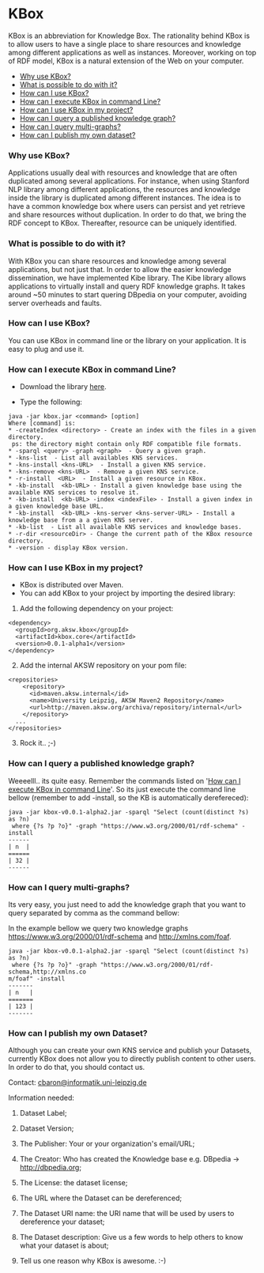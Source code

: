 # KBox


KBox is an abbreviation for Knowledge Box. 
The rationality behind KBox is to allow users to have a single place to share resources and knowledge among different applications as well as instances. 
Moreover, working on top of RDF model, KBox is a natural extension of the Web on your computer.

- [Why use KBox?](https://github.com/AKSW/KBox#why-use-kbox)
- [What is possible to do with it?](https://github.com/AKSW/KBox#what-is-possible-to-do-with-it)
- [How can I use KBox?](https://github.com/AKSW/KBox#how-can-i-use-kbox)
- [How can I execute KBox in command Line?](https://github.com/AKSW/KBox#how-can-i-execute-kbox-in-command-line)
- [How can I use KBox in my project?](https://github.com/AKSW/KBox#how-can-i-use-kbox-in-my-project)
- [How can I query a published knowledge graph?](https://github.com/AKSW/KBox#how-can-i-query-a-published-knowledge-graph)
- [How can I query multi-graphs?](https://github.com/AKSW/KBox#how-can-i-query-multi-graphs)
- [How can I publish my own dataset?](https://github.com/AKSW/KBox#how-can-i-publish-my-own-dataset)

### Why use KBox?
Applications usually deal with resources and knowledge that are often duplicated among several applications.
For instance, when using Stanford NLP library among different applications, the resources and knowledge inside the library is duplicated among different instances.
The idea is to have a common knowledge box where users can persist and yet retrieve and share resources without duplication.
In order to do that, we bring the RDF concept to KBox.
Thereafter, resource can be uniquely identified.

### What is possible to do with it?
With KBox you can share resources and knowledge among several applications, but not just that.
In order to allow the easier knowledge dissemination, we have implemented Kibe library.
The Kibe library allows applications to virtually install and query RDF knowledge graphs.
It takes around ~50 minutes to start quering DBpedia on your computer, avoiding server overheads and faults.

### How can I use KBox?
You can use KBox in command line or the library on your application.
It is easy to plug and use it.

### How can I execute KBox in command Line?

* Download the library [here](https://github.com/AKSW/KBox/releases).

* Type the following:
```
java -jar kbox.jar <command> [option]
Where [command] is:
* -createIndex <directory> - Create an index with the files in a given directory.
 ps: the directory might contain only RDF compatible file formats.
* -sparql <query> -graph <graph>  - Query a given graph.
* -kns-list  - List all availables KNS services.
* -kns-install <kns-URL>  - Install a given KNS service.
* -kns-remove <kns-URL>  - Remove a given KNS service.
* -r-install  <URL>  - Install a given resource in KBox.
* -kb-install  <kb-URL> - Install a given knowledge base using the available KNS services to resolve it.
* -kb-install  <kb-URL> -index <indexFile> - Install a given index in a given knowledge base URL.
* -kb-install  <kb-URL> -kns-server <kns-server-URL> - Install a knowledge base from a a given KNS server.
* -kb-list  - List all available KNS services and knowledge bases.
* -r-dir <resourceDir> - Change the current path of the KBox resource directory.
* -version - display KBox version.
```

### How can I use KBox in my project?

* KBox is distributed over Maven.
* You can add KBox to your project by importing the desired library:

1) Add the following dependency on your project:
```
<dependency>
  <groupId>org.aksw.kbox</groupId>
  <artifactId>kbox.core</artifactId>
  <version>0.0.1-alpha1</version>
</dependency>
```
2) Add the internal AKSW repository on your pom file:
```
<repositories>
    <repository>
      <id>maven.aksw.internal</id>
      <name>University Leipzig, AKSW Maven2 Repository</name>
      <url>http://maven.aksw.org/archiva/repository/internal</url>
    </repository>
  ...
</repositories>
```
3) Rock it.. ;-)

### How can I query a published knowledge graph?

Weeeelll.. its quite easy.
Remember the commands listed on '[How can I execute KBox in command Line](https://github.com/AKSW/KBox#how-can-i-execute-kbox-in-command-line)'.
So its just execute the command line bellow (remember to add -install, so the KB is automatically derefereced):

```
java -jar kbox-v0.0.1-alpha2.jar -sparql "Select (count(distinct ?s) as ?n)
 where {?s ?p ?o}" -graph "https://www.w3.org/2000/01/rdf-schema" -install
------
| n  |
======
| 32 |
------
```

### How can I query multi-graphs?

Its very easy, you just need to add the knowledge graph that you want to query separated by comma as the command bellow:

In the example bellow we query two knowledge graphs https://www.w3.org/2000/01/rdf-schema and http://xmlns.com/foaf.
```
java -jar kbox-v0.0.1-alpha2.jar -sparql "Select (count(distinct ?s) as ?n)
 where {?s ?p ?o}" -graph "https://www.w3.org/2000/01/rdf-schema,http://xmlns.co
m/foaf" -install
-------
| n   |
=======
| 123 |
-------
```


### How can I publish my own Dataset?

Although you can create your own KNS service and publish your Datasets, currently KBox does not allow you to directly publish content to other users.
In order to do that, you should contact us.

Contact: 
cbaron@informatik.uni-leipzig.de

Information needed:

1) Dataset Label;

2) Dataset Version;

3) The Publisher: Your or your organization's email/URL;

4) The Creator: Who has created the Knowledge base e.g. DBpedia -> http://dbpedia.org;

5) The License: the dataset license;

6) The URL where the Dataset can be dereferenced;

7) The Dataset URI name: the URI name that will be used by users to dereference your dataset;

8) The Dataset description: Give us a few words to help others to know what your dataset is about;

9) Tell us one reason why KBox is awesome. :-)

